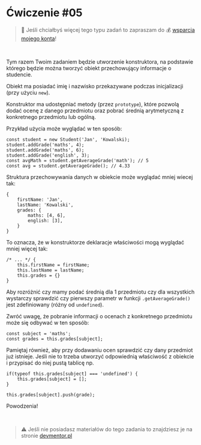 # Ćwiczenie #05

> :loudspeaker: Jeśli chciałbyś więcej tego typu zadań to zapraszam do :moneybag: [wsparcia mojego konta](https://github.com/sponsors/devmentor-pl)!

&nbsp;

Tym razem Twoim zadaniem będzie utworzenie konstruktora, na podstawie którego będzie można tworzyć obiekt przechowujący informacje o studencie.

Obiekt ma posiadać imię i nazwisko przekazywane podczas inicjalizacji (przy użyciu `new`).

Konstruktor ma udostępniać metody (przez `prototype`), które pozwolą dodać ocenę z danego przedmiotu oraz pobrać średnią arytmetyczną z konkretnego przedmiotu lub ogólną.

Przykład użycia może wyglądać w ten sposób:

```
const student = new Student('Jan', 'Kowalski);
student.addGrade('maths', 4);
student.addGrade('maths', 6);
student.addGrade('english', 3);
const avgMath = student.getAverageGrade('math'); // 5
const avg = student.getAverageGrade(); // 4.33
```

Struktura przechowywania danych w obiekcie może wyglądać mniej wiecej tak:
```
{
    firstName: 'Jan',
    lastName: 'Kowalski',
    grades: {
        maths: [4, 6],
        english: [3],
    }
}
```

To oznacza, że w konstruktorze deklaracje właściwości mogą wyglądać mniej więcej tak:
```
/* ... */ {
    this.firstName = firstName;
    this.lastName = lastName;
    this.grades = {}
}
``` 

Aby rozróżnić czy mamy podać średnią dla 1 przedmiotu czy dla wszystkich wystarczy sprawdzić czy pierwszy parametr w funkcji `.getAverageGrade()` jest zdefiniowany (różny od `undefined`).

Zwróć uwagę, że pobranie informacji o ocenach z konkretnego przedmiotu może się odbywać w ten sposób:
```
const subject = 'maths';
const grades = this.grades[subject];
```

Pamiętaj również, aby przy dodawaniu ocen sprawdzić czy dany przedmiot już istnieje. Jeśli nie to trzeba utworzyć odpowiednią właściwość z obiekcie i przypisać do niej pustą tablicę np.
```
if(typeof this.grades[subject] === 'undefined') {
    this.grades[subject] = [];
}

this.grades[subject].push(grade);
```


Powodzenia!


&nbsp;

> :warning: Jeśli nie posiadasz materiałów do tego zadania to znajdziesz je na stronie [devmentor.pl](https://devmentor.pl/p/js-basics/)
